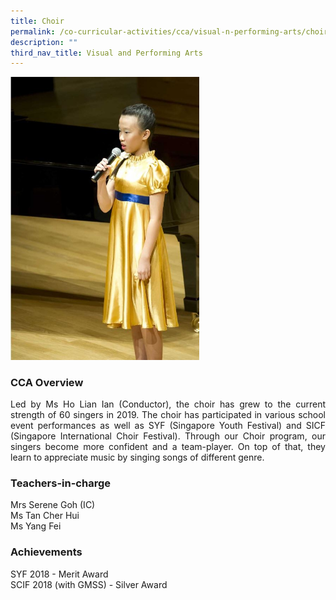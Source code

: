 ```yaml
---
title: Choir
permalink: /co-curricular-activities/cca/visual-n-performing-arts/choir/
description: ""
third_nav_title: Visual and Performing Arts
---
```

<img src="/images/Capture2.jpg" style="width:60%">

### CCA Overview
<p style="text-align: justify;">Led by Ms Ho Lian Ian (Conductor), the choir has grew to the current strength of 60 singers in 2019. The choir has participated in various school event performances as well as SYF (Singapore Youth Festival) and SICF (Singapore International Choir Festival). Through our Choir program, our singers become more confident and a team-player. On top of that, they learn to appreciate music by singing songs of different genre.</p>

### Teachers-in-charge
Mrs Serene Goh (IC) <br>
Ms Tan Cher Hui<br>
Ms Yang Fei<br><p></p>

### Achievements
SYF 2018 - Merit Award <br>
SCIF 2018 (with GMSS) - Silver Award